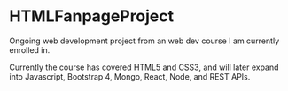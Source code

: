 # HTMLFanpageProject
Ongoing web development project from an web dev course I am currently enrolled in. 

Currently the course has covered HTML5 and CSS3, and will later expand into Javascript, Bootstrap 4, Mongo, React, Node, and REST APIs. 
